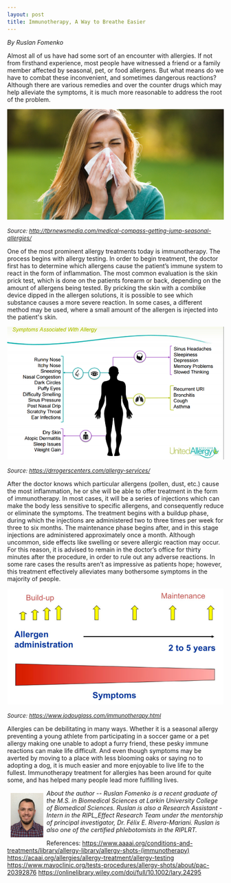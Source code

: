 ```yaml
---
layout: post
title: Immunotherapy, A Way to Breathe Easier
---
```


*By Ruslan Fomenko*

Almost all of us have had some sort of an encounter with allergies.  If not from firsthand experience, most people have witnessed a friend or a family member affected by seasonal, pet, or food allergens.  But what means do we have to combat these inconvenient, and sometimes dangerous reactions?  Although there are various remedies and over the counter drugs which may help alleviate the symptoms, it is much more reasonable to address the root of the problem. 


<img src="/img/immunotherapy.png" alt="Allergies" class="inline"/>

<font size="2"><i>Source: http://tbrnewsmedia.com/medical-compass-getting-jump-seasonal-allergies/</i></font>

One of the most prominent allergy treatments today is immunotherapy.  The process begins with allergy testing.  In order to begin treatment, the doctor first has to determine which allergens cause the patient’s immune system to react in the form of inflammation.  The most common evaluation is the skin prick test, which is done on the patients forearm or back, depending on the amount of allergens being tested.  By pricking the skin with a comblike device dipped in the allergen solutions, it is possible to see which substance causes a more severe reaction.  In some cases, a different method may be used, where a small amount of the allergen is injected into the patient's skin. 

<img src="/img/immnotherapy1.png" alt="Symptoms of Allergy" class="inline"/>

<font size="2"><i>Source: https://drrogerscenters.com/allergy-services/</i></font>


After the doctor knows which particular allergens (pollen, dust, etc.) cause the most inflammation, he or she will be able to offer treatment in the form of immunotherapy.  In most cases, it will be a series of injections which can make the body less sensitive to specific allergens, and consequently reduce or eliminate the symptoms.  The treatment begins with a buildup phase, during which the injections are administered two to three times per week for three to six months.  The maintenance phase begins after, and in this stage injections are administered approximately once a month.  Although uncommon, side effects like swelling or severe allergic reaction may occur.  For this reason, it is advised to remain in the doctor’s office for thirty minutes after the procedure, in order to rule out any adverse reactions.  In some rare cases the results aren’t as impressive as patients hope; however, this treatment effectively alleviates many bothersome symptoms in the majority of people.


<img src="/img/immunotherapy2.png" alt="How Immunotherapy works" class="inline"/>

<font size="2"><i>Source: https://www.jodouglass.com/immunotherapy.html</i></font>


Allergies can be debilitating in many ways.  Whether it is a seasonal allergy preventing a young athlete from participating in a soccer game or a pet allergy making one unable to adopt a furry friend, these pesky immune reactions can make life difficult.  And even though symptoms may be averted by moving to a place with less blooming oaks or saying no to adopting a dog, it is much easier and more enjoyable to live life to the fullest. Immunotherapy treatment for allergies has been around for quite some, and has helped many people lead more fulfilling lives.  

<img src="/img/Ruslan.jpg" alt="Ruslan Fomenko" align="left" style="width: 15%; height: 15%; margin:8px">
<p><i>About the author -- Ruslan Fomenko is a recent graduate of the M.S. in Biomedical Sciences at Larkin University College of Biomedical Sciences. Ruslan is also a Research Assistant - Intern in the RIPL_Effect Research Team under the mentorship of principal investigator, Dr. Félix E. Rivera-Mariani. Ruslan is also one of the certified phlebotomists in the RIPLRT.</i></p>


References:
https://www.aaaai.org/conditions-and-treatments/library/allergy-library/allergy-shots-(immunotherapy)
https://acaai.org/allergies/allergy-treatment/allergy-testing
https://www.mayoclinic.org/tests-procedures/allergy-shots/about/pac-20392876
https://onlinelibrary.wiley.com/doi/full/10.1002/lary.24295



